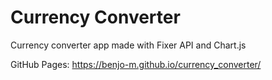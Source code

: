 # Currency Converter

Currency converter app made with Fixer API and Chart.js

GitHub Pages: https://benjo-m.github.io/currency_converter/
